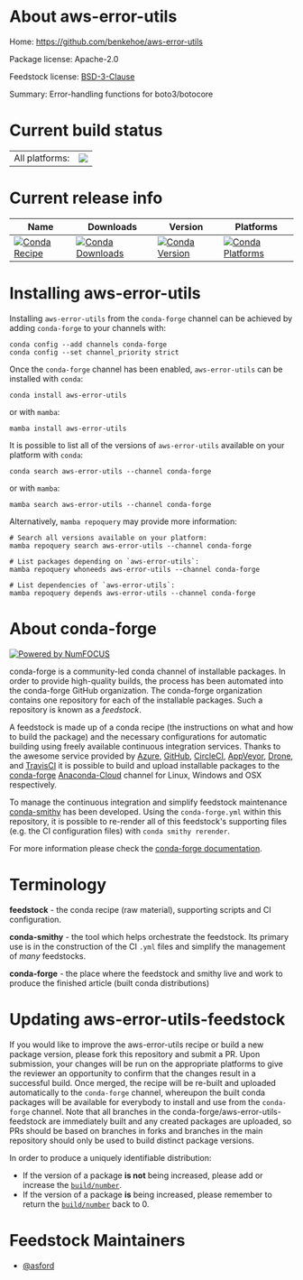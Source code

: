 About aws-error-utils
=====================

Home: https://github.com/benkehoe/aws-error-utils

Package license: Apache-2.0

Feedstock license: [BSD-3-Clause](https://github.com/conda-forge/aws-error-utils-feedstock/blob/main/LICENSE.txt)

Summary: Error-handling functions for boto3/botocore

Current build status
====================


<table><tr><td>All platforms:</td>
    <td>
      <a href="https://dev.azure.com/conda-forge/feedstock-builds/_build/latest?definitionId=13639&branchName=main">
        <img src="https://dev.azure.com/conda-forge/feedstock-builds/_apis/build/status/aws-error-utils-feedstock?branchName=main">
      </a>
    </td>
  </tr>
</table>

Current release info
====================

| Name | Downloads | Version | Platforms |
| --- | --- | --- | --- |
| [![Conda Recipe](https://img.shields.io/badge/recipe-aws--error--utils-green.svg)](https://anaconda.org/conda-forge/aws-error-utils) | [![Conda Downloads](https://img.shields.io/conda/dn/conda-forge/aws-error-utils.svg)](https://anaconda.org/conda-forge/aws-error-utils) | [![Conda Version](https://img.shields.io/conda/vn/conda-forge/aws-error-utils.svg)](https://anaconda.org/conda-forge/aws-error-utils) | [![Conda Platforms](https://img.shields.io/conda/pn/conda-forge/aws-error-utils.svg)](https://anaconda.org/conda-forge/aws-error-utils) |

Installing aws-error-utils
==========================

Installing `aws-error-utils` from the `conda-forge` channel can be achieved by adding `conda-forge` to your channels with:

```
conda config --add channels conda-forge
conda config --set channel_priority strict
```

Once the `conda-forge` channel has been enabled, `aws-error-utils` can be installed with `conda`:

```
conda install aws-error-utils
```

or with `mamba`:

```
mamba install aws-error-utils
```

It is possible to list all of the versions of `aws-error-utils` available on your platform with `conda`:

```
conda search aws-error-utils --channel conda-forge
```

or with `mamba`:

```
mamba search aws-error-utils --channel conda-forge
```

Alternatively, `mamba repoquery` may provide more information:

```
# Search all versions available on your platform:
mamba repoquery search aws-error-utils --channel conda-forge

# List packages depending on `aws-error-utils`:
mamba repoquery whoneeds aws-error-utils --channel conda-forge

# List dependencies of `aws-error-utils`:
mamba repoquery depends aws-error-utils --channel conda-forge
```


About conda-forge
=================

[![Powered by
NumFOCUS](https://img.shields.io/badge/powered%20by-NumFOCUS-orange.svg?style=flat&colorA=E1523D&colorB=007D8A)](https://numfocus.org)

conda-forge is a community-led conda channel of installable packages.
In order to provide high-quality builds, the process has been automated into the
conda-forge GitHub organization. The conda-forge organization contains one repository
for each of the installable packages. Such a repository is known as a *feedstock*.

A feedstock is made up of a conda recipe (the instructions on what and how to build
the package) and the necessary configurations for automatic building using freely
available continuous integration services. Thanks to the awesome service provided by
[Azure](https://azure.microsoft.com/en-us/services/devops/), [GitHub](https://github.com/),
[CircleCI](https://circleci.com/), [AppVeyor](https://www.appveyor.com/),
[Drone](https://cloud.drone.io/welcome), and [TravisCI](https://travis-ci.com/)
it is possible to build and upload installable packages to the
[conda-forge](https://anaconda.org/conda-forge) [Anaconda-Cloud](https://anaconda.org/)
channel for Linux, Windows and OSX respectively.

To manage the continuous integration and simplify feedstock maintenance
[conda-smithy](https://github.com/conda-forge/conda-smithy) has been developed.
Using the ``conda-forge.yml`` within this repository, it is possible to re-render all of
this feedstock's supporting files (e.g. the CI configuration files) with ``conda smithy rerender``.

For more information please check the [conda-forge documentation](https://conda-forge.org/docs/).

Terminology
===========

**feedstock** - the conda recipe (raw material), supporting scripts and CI configuration.

**conda-smithy** - the tool which helps orchestrate the feedstock.
                   Its primary use is in the construction of the CI ``.yml`` files
                   and simplify the management of *many* feedstocks.

**conda-forge** - the place where the feedstock and smithy live and work to
                  produce the finished article (built conda distributions)


Updating aws-error-utils-feedstock
==================================

If you would like to improve the aws-error-utils recipe or build a new
package version, please fork this repository and submit a PR. Upon submission,
your changes will be run on the appropriate platforms to give the reviewer an
opportunity to confirm that the changes result in a successful build. Once
merged, the recipe will be re-built and uploaded automatically to the
`conda-forge` channel, whereupon the built conda packages will be available for
everybody to install and use from the `conda-forge` channel.
Note that all branches in the conda-forge/aws-error-utils-feedstock are
immediately built and any created packages are uploaded, so PRs should be based
on branches in forks and branches in the main repository should only be used to
build distinct package versions.

In order to produce a uniquely identifiable distribution:
 * If the version of a package **is not** being increased, please add or increase
   the [``build/number``](https://docs.conda.io/projects/conda-build/en/latest/resources/define-metadata.html#build-number-and-string).
 * If the version of a package **is** being increased, please remember to return
   the [``build/number``](https://docs.conda.io/projects/conda-build/en/latest/resources/define-metadata.html#build-number-and-string)
   back to 0.

Feedstock Maintainers
=====================

* [@asford](https://github.com/asford/)

